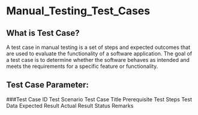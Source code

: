 # Manual_Testing_Test_Cases
## What is Test Case?
A test case in manual testing is a set of steps and expected outcomes that are used to evaluate the functionality of a software application. The goal of a test case is to determine whether the software behaves as intended and meets the requirements for a specific feature or functionality.
## Test Case Parameter:
###Test Case ID
Test Scenario
Test Case Title
Prerequisite
Test Steps
Test Data
Expected Result
Actual Result
Status
Remarks

